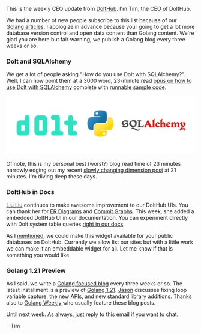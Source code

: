 This is the weekly CEO update from [DoltHub](https://www.dolthub.com/). I'm Tim, the CEO of DoltHub. 

We had a number of new people subscribe to this list because of our [Golang articles](https://www.dolthub.com/blog/?q=golang). I apologize in advance because your going to get a lot more database version control and open data content than Golang content. We're glad you are here but fair warning, we publish a Golang blog every three weeks or so.

### Dolt and SQLAlchemy

We get a lot of people asking "How do you use Dolt with SQLAlchemy?". Well, I can now point them at a 3000 word, 23-minute read [opus on how to use Dolt with SQLAlchemy](https://www.dolthub.com/blog/2023-07-12-sql-alchemy-getting-started/) complete with [runnable sample code](https://github.com/timsehn/dolt-sqlalchemy-getting-started/). 

[![Dolt + SQLAlchemy](../images/dolt-sqlalchemy.png)](https://www.dolthub.com/blog/2023-07-12-sql-alchemy-getting-started/)

Of note, this is my personal best (worst?) blog read time of 23 minutes narrowly edging out my recent [slowly changing dimension post](https://www.dolthub.com/blog/2023-06-22-slowly-changing-dimension/) at 21 minutes. I'm diving deep these days.

### DoltHub in Docs

[Liu Liu](https://www.dolthub.com/team#liu) continues to make awesome improvement to our DoltHub UIs. You can thank her for [ER Diagrams](https://www.dolthub.com/blog/2022-10-05-er-diagrams-on-dolthub/) and [Commit Graphs](https://www.dolthub.com/blog/2023-04-03-introducing-the-dolthub-commit-graph/). This week, she added a embedded DoltHub UI in our documentation. You can experiment directly with Dolt system table queries [right in our docs](https://docs.dolthub.com/sql-reference/version-control/dolt-system-tables#dolt_branches).

As I [mentioned](https://twitter.com/timsehn/status/1678463411011866625), we could make this widget available for your public databases on DoltHub. Currently we allow list our sites but with a little work we can make it an embeddable widget for all. Let me know if that is something you would like.

### Golang 1.21 Preview

As I said, we write a [Golang focused blog](https://www.dolthub.com/blog/?q=golang) every three weeks or so. The latest installment is a preview of [Golang 1.21](https://www.dolthub.com/blog/2023-07-07-golang-1.21-release/). [Jason](https://www.dolthub.com/team#jason) discusses fixing loop variable capture, the new APIs, and new standard library additions. Thanks also to [Golang Weekly](https://golangweekly.com/) who usually feature these blog posts.

Until next week. As always, just reply to this email if you want to chat.

--Tim